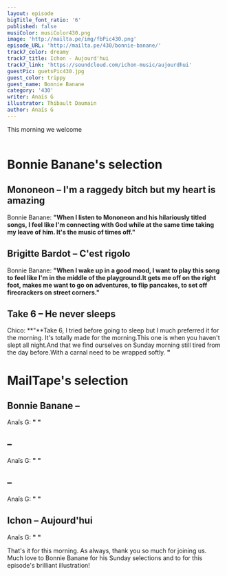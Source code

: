 ```yaml
---
layout: episode
bigTitle_font_ratio: '6'
published: false
musiColor: musiColor430.png
image: 'http://mailta.pe/img/fbPic430.png'
episode_URL: 'http://mailta.pe/430/bonnie-banane/'
track7_color: dreamy
track7_title: Ichon - Aujourd'hui
track7_link: 'https://soundcloud.com/ichon-music/aujourdhui'
guestPic: guetsPic430.jpg
guest_color: trippy
guest_name: Bonnie Banane
category: '430'
writer: Anaïs G
illustrator: Thibault Daumain
author: Anaïs G
---
```


<p id="introduction">This morning we welcome 
<br><br>

</p>

# Bonnie Banane's selection

## Mononeon – I'm a raggedy bitch but my heart is amazing
Bonnie Banane: **"**When I listen to Mononeon and his hilariously titled songs, I feel like I'm connecting with God while at the same time taking my leave of him. It's the music of times off.**"**

## Brigitte Bardot – C'est rigolo
Bonnie Banane: **"**When I wake up in a good mood, I want to play this song to feel like I'm in the middle of the playground.It gets me off on the right foot, makes me want to go on adventures, to flip pancakes, to set off firecrackers on street corners.**"**

## Take 6 – He never sleeps
Chico: **"**Take 6, I tried before going to sleep but I much preferred it for the morning.
It's totally made for the morning.This one is when you haven't slept all night.And that we find ourselves on Sunday morning still tired from the day before.With a carnal need to be wrapped softly. **"**

# MailTape's selection

## Bonnie Banane – 
Anaïs G: **"** **"**

##  – 
Anaïs G: **"** **"**

##  – 
Anaïs G: **"** **"**

## Ichon – Aujourd'hui
Anaïs G: **"** **"**


<p id="outroduction">That's it for this morning. As always, thank you so much for joining us. Much love to Bonnie Banane for his Sunday selections and to  for this episode's brilliant illustration!</p>


